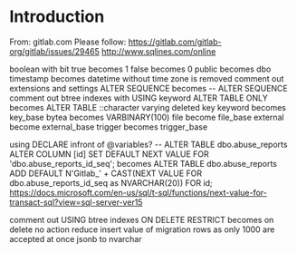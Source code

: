 # Introduction 

From: gitlab.com
Please follow: https://gitlab.com/gitlab-org/gitlab/issues/29465
http://www.sqlines.com/online

boolean with bit
true becomes 1
false becomes 0
public becomes dbo
timestamp becomes datetime
without time zone is removed
comment out extensions and settings
ALTER SEQUENCE becomes -- ALTER SEQUENCE
comment out btree indexes with USING keyword
ALTER TABLE ONLY becomes ALTER TABLE
::character varying deleted
key keyword becomes key_base
bytea becomes VARBINARY(100)
file become file_base
external become external_base
trigger becomes trigger_base

using DECLARE infront of @variables?
-- ALTER TABLE dbo.abuse_reports ALTER COLUMN [id] SET DEFAULT NEXT VALUE FOR 'dbo.abuse_reports_id_seq'; becomes
ALTER TABLE dbo.abuse_reports ADD DEFAULT N'Gitlab_' + CAST(NEXT VALUE FOR dbo.abuse_reports_id_seq as NVARCHAR(20)) FOR id;
https://docs.microsoft.com/en-us/sql/t-sql/functions/next-value-for-transact-sql?view=sql-server-ver15

comment out USING btree indexes
ON DELETE RESTRICT becomes on delete no action
reduce insert value of migration rows as only 1000 are accepted at once
jsonb to nvarchar